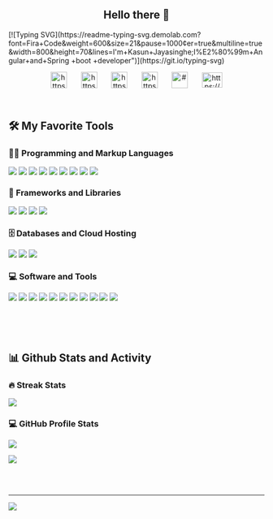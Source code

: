 <h2 align="center">Hello there 👋</h2>

<p>
    [![Typing SVG](https://readme-typing-svg.demolab.com?font=Fira+Code&weight=600&size=21&pause=1000&center=true&multiline=true&width=800&height=70&lines=I'm+Kasun+Jayasinghe;I%E2%80%99m+Angular+and+Spring +boot +developer")](https://git.io/typing-svg)
<!-- Social icons section -->

<link rel="stylesheet" href="https://cdn.jsdelivr.net/npm/bootstrap-icons@1.10.2/font/bootstrap-icons.css">
<p align="center">
<a href="https://www.linkedin.com/in/kasun-jayasinghe-7800271bb/" target="blank"><img align="center" src="https://raw.githubusercontent.com/rahuldkjain/github-profile-readme-generator/master/src/images/icons/Social/linked-in-alt.svg" alt="https://www.linkedin.com/in/kasun-jayasinghe-7800271bb/"  width="32px"  /></a>
&#8287;&#8287;&#8287;&#8287;&#8287;
<a href="https://stackoverflow.com/users/14693521/kasun-jayasinghe" target="blank"><img align="center" src="https://raw.githubusercontent.com/rahuldkjain/github-profile-readme-generator/master/src/images/icons/Social/stack-overflow.svg" alt="https://stackoverflow.com/users/14693521/kasun-jayasinghe" width="32px"  /></a>
&#8287;&#8287;&#8287;&#8287;&#8287;
<a href="https://www.instagram.com/mr.k_jay/" target="blank"><img align="center" src="https://raw.githubusercontent.com/rahuldkjain/github-profile-readme-generator/master/src/images/icons/Social/instagram.svg" alt="https://www.instagram.com/mr.k_jay/" width="32px"  /></a>
&#8287;&#8287;&#8287;&#8287;&#8287;
<a href="https://www.facebook.com/kasun.harithathiwanka/" target="blank"><img align="center" src="https://raw.githubusercontent.com/rahuldkjain/github-profile-readme-generator/master/src/images/icons/Social/facebook.svg" alt="https://www.facebook.com/kasun.harithathiwanka/" width="32px"  /></a>
&#8287;&#8287;&#8287;&#8287;&#8287;
<a href="#" target="blank"><img align="center" src="https://raw.githubusercontent.com/rahuldkjain/github-profile-readme-generator/master/src/images/icons/Social/twitter.svg" alt="#" width="32px" /></a>
&#8287;&#8287;&#8287;&#8287;&#8287;
<a href="https://dev.to/kasunjayasingha" target="blank"><img align="center" src="https://raw.githubusercontent.com/rahuldkjain/github-profile-readme-generator/master/src/images/icons/Social/devto.svg" alt="https://dev.to/kasunjayasingha" height="30" width="40" /></a>

</p>

<br/>

<h2>🛠️ My Favorite Tools</h2>

  <h3>👨‍💻 Programming and Markup Languages</h3>

  <!-- <p>
      <a href="https://github.com/search?q=user%3ADenverCoder1+language%3Ac"><img alt="C" src="https://custom-icon-badges.demolab.com/badge/C-03599C.svg?logo=c-in-hexagon&logoColor=white"></a>
      <a href="https://github.com/search?q=user%3ADenverCoder1+language%3Acsharp"><img alt="C#" src="https://custom-icon-badges.demolab.com/badge/C%23-68217A.svg?logo=cs2&logoColor=white"></a>
      <a href="https://github.com/search?q=user%3ADenverCoder1+language%3Acss"><img alt="CSS" src="https://img.shields.io/badge/CSS-1572B6.svg?logo=css3&logoColor=white"></a>
      <a href="https://github.com/search?q=user%3ADenverCoder1+language%3Ahtml"><img alt="HTML" src="https://img.shields.io/badge/HTML-E34F26.svg?logo=html5&logoColor=white"></a>
      <a href="https://github.com/search?q=user%3ADenverCoder1+language%3Ajava"><img alt="Java" src="https://custom-icon-badges.demolab.com/badge/Java-007396.svg?logo=java&logoColor=white"></a>
      <a href="https://github.com/search?q=user%3ADenverCoder1+language%3Ajavascript"><img alt="JavaScript" src="https://img.shields.io/badge/JavaScript-F7DF1E.svg?logo=javascript&logoColor=black"></a>
      <a href="https://github.com/search?q=user%3ADenverCoder1+language%3Aphp"><img alt="PHP" src="https://img.shields.io/badge/PHP-777BB4.svg?logo=php&logoColor=white"></a>
      <a href="https://github.com/search?q=user%3ADenverCoder1+language%3Apython"><img alt="Python" src="https://img.shields.io/badge/Python-14354C.svg?logo=python&logoColor=white"></a>
      <a href="https://github.com/search?q=user%3ADenverCoder1+language%3Asql"><img alt="SQL" src="https://custom-icon-badges.demolab.com/badge/SQL-025E8C.svg?logo=database&logoColor=white"></a>
  </p> -->
  ![](https://custom-icon-badges.demolab.com/badge/Java-007396.svg?style=for-the-badge&logo=java&logoColor=white)
  ![](https://img.shields.io/badge/typescript-3178C6?style=for-the-badge&logo=typescript&logoColor=white)
  ![](https://img.shields.io/badge/PHP-777BB4?style=for-the-badge&logo=php&logoColor=white)
  ![](https://img.shields.io/badge/C-00599C?style=for-the-badge&logo=c&logoColor=white)
  ![](https://img.shields.io/badge/Python-3776AB?style=for-the-badge&logo=python&logoColor=white)
  ![](https://img.shields.io/badge/JavaScript-F7DF1E?style=for-the-badge&logo=javascript&logoColor=black)
  ![](https://img.shields.io/badge/HTML-E34F26?style=for-the-badge&logo=html5&logoColor=white)
  ![](https://img.shields.io/badge/CSS-1572B6?style=for-the-badge&logo=css3&logoColor=white)
  ![](https://custom-icon-badges.demolab.com/badge/SQL-025E8C.svg?style=for-the-badge&logo=database&logoColor=white)
 
  <h3>🧰 Frameworks and Libraries</h3>

  ![](https://img.shields.io/badge/angular-DD0031?style=for-the-badge&logo=angular&logoColor=white)
  ![](https://img.shields.io/badge/spring%20boot-6DB33F?style=for-the-badge&logo=springboot&logoColor=green)
  ![](https://img.shields.io/badge/Bootstrap-563D7C?style=for-the-badge&logo=bootstrap&logoColor=white)
  ![](https://img.shields.io/badge/PrimeNG-EF2D5E?style=for-the-badge&logo=springsecurity&logoColor=white)
  


      
  <h3>🗄️ Databases and Cloud Hosting</h3>

  ![](https://img.shields.io/badge/MySQL-4479A1?style=for-the-badge&logo=mysql&logoColor=white)
  ![](https://img.shields.io/badge/MSSQL-CC2927?style=for-the-badge&logo=microsoftsqlserver&logoColor=white)
  ![](https://img.shields.io/badge/firebase-FFCA28?style=for-the-badge&logo=firebase&logoColor=black)

  <!-- <p>
      <a href="#"><img alt="GitHub Pages" src="https://img.shields.io/badge/GitHub%20Pages-327FC7.svg?logo=github&logoColor=white"></a>
      <a href="#"><img alt="MySQL" src="https://img.shields.io/badge/MySQL-00f.svg?logo=mysql&logoColor=white"></a>
      <a href="#"><img alt="Notion" src="https://img.shields.io/badge/Notion-010101.svg?logo=notion&logoColor=white"></a>
  </p> -->

  <h3>💻 Software and Tools</h3>

  ![](https://img.shields.io/badge/git-F05032?style=for-the-badge&logo=git&logoColor=white)
  ![](https://img.shields.io/badge/github-181717?style=for-the-badge&logo=github&logoColor=white)
  ![](https://img.shields.io/badge/bitbucket-0052CC?style=for-the-badge&logo=bitbucket&logoColor=white)
  ![](https://img.shields.io/badge/intellij%20idea-000000?style=for-the-badge&logo=intellijidea&logoColor=white)
  ![](https://img.shields.io/badge/webstorm-000000?style=for-the-badge&logo=webstorm&logoColor=white)
  ![](https://img.shields.io/badge/VS%20Code-0078d7.svg?style=for-the-badge&logo=visual-studio-code&logoColor=white)
  ![](https://img.shields.io/badge/android%20studio-3DDC84?style=for-the-badge&logo=androidstudio&logoColor=white)
  ![](https://img.shields.io/badge/postman-FF6C37?style=for-the-badge&logo=postman&logoColor=white)
  ![](https://img.shields.io/badge/jira-0052CC?style=for-the-badge&logo=jirasoftware&logoColor=white)
  ![](https://img.shields.io/badge/adobe%20photoshop-31A8FF?style=for-the-badge&logo=adobephotoshop&logoColor=white)
  ![](https://img.shields.io/badge/adobe%20premiere%20pro-9999FF?style=for-the-badge&logo=adobepremierepro&logoColor=white)
  <!-- ![](https://img.shields.io/badge/audacity-0000CC?style=for-the-badge&logo=audacity&logoColor=white) -->
  <!-- ![](https://img.shields.io/badge/obs-302E31?style=for-the-badge&logo=obsstudio&logoColor=white) -->
  <!-- ![](https://img.shields.io/badge/stack%20overflow-F58025?style=for-the-badge&logo=stackoverflow&logoColor=white) -->
  <!-- ![](https://img.shields.io/badge/discord-5865F2?style=for-the-badge&logo=discord&logoColor=white) -->

  <!-- <p>
      <a href="#"><img alt="Adobe" src="https://img.shields.io/badge/Adobe-FF0000.svg?logo=adobe&logoColor=white"></a>
      <a href="#"><img alt="Audacity" src="https://img.shields.io/badge/-Audacity-0000CC?logo=audacity&logoColor=white"></a>
      <a href="#"><img alt="Discord" src="https://img.shields.io/badge/-Discord-5865F2.svg?logo=discord&logoColor=white"></a>
      <a href="#"><img alt="Git" src="https://img.shields.io/badge/Git-F05033.svg?logo=git&logoColor=white"></a>
      <a href="#"><img alt="GitHub Desktop" src="https://img.shields.io/badge/GitHub%20Desktop-8034A9.svg?logo=github&logoColor=white"></a>
      <a href="#"><img alt="Google Sheets" src="https://img.shields.io/badge/Sheets-34A853.svg?logo=google%20sheets&logoColor=white"></a>
      <a href="#"><img alt="Jupyter" src="https://img.shields.io/badge/Jupyter-F37626.svg?logo=Jupyter&logoColor=white"></a>
      <a href="#"><img alt="OBS Studio" src="https://img.shields.io/badge/-OBS-302E31?logo=obs-studio&logoColor=white"></a>
      <a href="#"><img alt="Stack Overflow" src="https://img.shields.io/badge/-Stack%20Overflow-FE7A16?logo=stack-overflow&logoColor=white"></a>
      <a href="#"><img alt="Visual Studio Code" src="https://img.shields.io/badge/Visual%20Studio%20Code-0078d7.svg?logo=visual-studio-code&logoColor=white"></a>
  </p> -->
  </br>
  </br>
  </br>

<h2>📊 Github Stats and Activity</h2>

  <h3>🔥 Streak Stats</h3>

  ![](https://github-readme-streak-stats.herokuapp.com/?user=kasunjayasingha&theme=nightowl&hide_border=false)<br/>
  

  <!-- GitHub Readme Streak Stats - https://github.com/DenverCoder1/github-readme-streak-stats -->
  <!-- <p>
    <a href="https://github.com/DenverCoder1/github-readme-streak-stats">
      <img title="🔥 Get streak stats for your profile at git.io/streak-stats" alt="DenverCoder1's streak" src="https://streak-stats.demolab.com/?user=kasunjayasingha&theme=monokai-metallian&hide_border=true"/>
    </a>
  </p> -->

  <h3>💻 GitHub Profile Stats</h3>

![](https://github-readme-stats.vercel.app/api?username=kasunjayasingha&theme=nightowl&hide_border=false&include_all_commits=false&count_private=true)

![](https://github-readme-stats.vercel.app/api/top-langs/?username=kasunjayasingha&theme=nightowl&hide_border=false&include_all_commits=false&count_private=true&layout=compact)
<!-- <a href="https://github.com/anuraghazra/github-readme-stats"><img alt="DenverCoder1's Github Stats" src="https://denvercoder1-github-readme-stats.vercel.app/api/?username=kasunjayasingha&show_icons=true&include_all_commits=true&count_private=true&theme=react&hide_border=true&bg_color=1F222E&title_color=F85D7F&icon_color=F8D866" height="192px"/></a> -->
</br></br>

<!--
**kasunjayasingha/kasunjayasingha** is a ✨ _special_ ✨ repository because its `README.md` (this file) appears on your GitHub profile.

Here are some ideas to get you started:

- 🔭 I’m currently working on ...
- 🌱 I’m currently learning ...
- 👯 I’m looking to collaborate on ...
- 🤔 I’m looking for help with ...
- 💬 Ask me about ...
- 📫 How to reach me: ...
- 😄 Pronouns: ...
- ⚡ Fun fact: ...
  -->

---
[![](https://visitcount.itsvg.in/api?id=kasunjayasingha&icon=0&color=0)](https://visitcount.itsvg.in)
